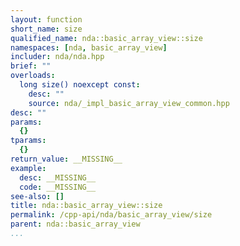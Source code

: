 ```yaml
---
layout: function
short_name: size
qualified_name: nda::basic_array_view::size
namespaces: [nda, basic_array_view]
includer: nda/nda.hpp
brief: ""
overloads:
  long size() noexcept const:
    desc: ""
    source: nda/_impl_basic_array_view_common.hpp
desc: ""
params:
  {}
tparams:
  {}
return_value: __MISSING__
example:
  desc: __MISSING__
  code: __MISSING__
see-also: []
title: nda::basic_array_view::size
permalink: /cpp-api/nda/basic_array_view/size
parent: nda::basic_array_view
...
```


